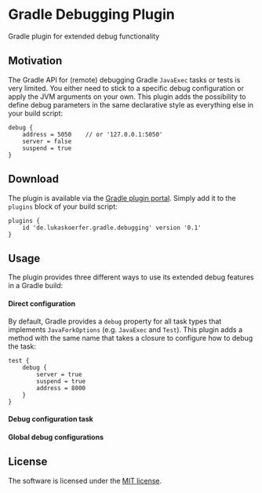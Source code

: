 # Gradle Debugging Plugin
Gradle plugin for extended debug functionality

## Motivation
The Gradle API for (remote) debugging Gradle `JavaExec` tasks or tests is very limited. You either need to stick to a specific debug configuration or apply the JVM arguments on your own. This plugin adds the possibility to define debug parameters in the same declarative style as everything else in your build script:

    debug {
        address = 5050    // or '127.0.0.1:5050'
        server = false
        suspend = true
    }

## Download
The plugin is available via the [Gradle plugin portal](https://plugins.gradle.org/plugin/de.lukaskoerfer.gradle.debugging). Simply add it to the `plugins` block of your build script:

    plugins {
        id 'de.lukaskoerfer.gradle.debugging' version '0.1'
    }
    
## Usage
The plugin provides three different ways to use its extended debug features in a Gradle build:

#### Direct configuration
By default, Gradle provides a `debug` property for all task types that implements `JavaForkOptions` (e.g. `JavaExec` and `Test`). This plugin adds a method with the same name that takes a closure to configure how to debug the task:

    test {
        debug {
            server = true
            suspend = true
            address = 8000
        }
    }

#### Debug configuration task

#### Global debug configurations



## License
The software is licensed under the [MIT license](https://github.com/lukoerfer/gradle-debugging/blob/master/LICENSE).
